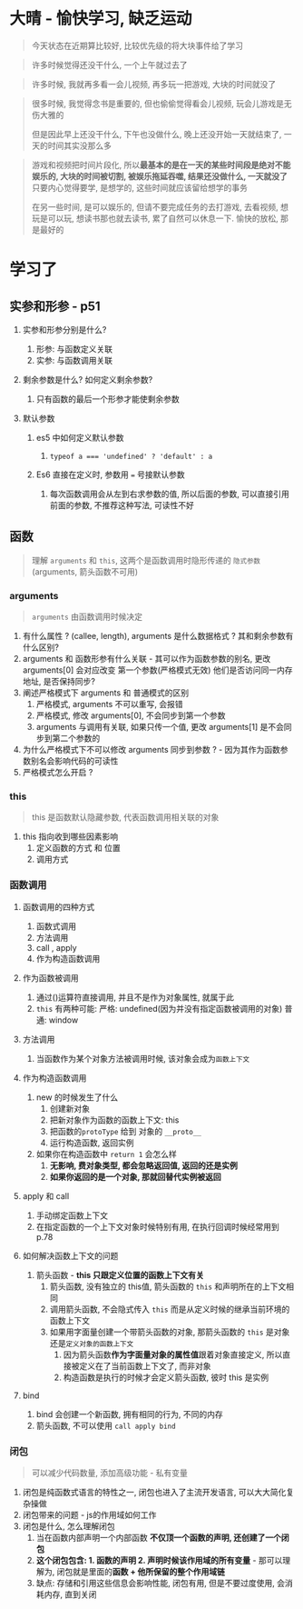 # 大晴 - 愉快学习, 缺乏运动

> 今天状态在近期算比较好, 比较优先级的将大块事件给了学习

> 许多时候觉得还没干什么, 一个上午就过去了

> 许多时候, 我就再多看一会儿视频, 再多玩一把游戏, 大块的时间就没了

> 很多时候, 我觉得念书是重要的, 但也偷偷觉得看会儿视频, 玩会儿游戏是无伤大雅的
>
> 但是因此早上还没干什么, 下午也没做什么, 晚上还没开始一天就结束了, 一天的时间其实没那么多

> 游戏和视频把时间片段化, 所以**最基本的是在一天的某些时间段是绝对不能娱乐的, 大块的时间被切割, 被娱乐拖延吞噬, 结果还没做什么, 一天就没了** 只要内心觉得要学, 是想学的, 这些时间就应该留给想学的事务
>
> 在另一些时间, 是可以娱乐的, 但请不要完成任务的去打游戏, 去看视频, 想玩是可以玩, 想读书那也就去读书, 累了自然可以休息一下. 愉快的放松, 那是最好的



# 学习了

## 实参和形参 - p51

1. 实参和形参分别是什么? 

   1. 形参: 与函数定义关联
   2. 实参: 与函数调用关联

2. 剩余参数是什么? 如何定义剩余参数?

   1. 只有函数的最后一个形参才能使剩余参数

3. 默认参数

   1. es5 中如何定义默认参数

      1. `typeof a === 'undefined' ? 'default' : a`

   2. Es6 直接在定义时, 参数用 `=` 号接默认参数

      1. 每次函数调用会从左到右求参数的值, 所以后面的参数, 可以直接引用前面的参数, 不推荐这种写法, 可读性不好

## 函数

> 理解 `arguments` 和 `this`, 这两个是函数调用时隐形传递的 `隐式参数` (arguments, 箭头函数不可用)

### arguments

> `arguments` 由函数调用时候决定

1. 有什么属性 ?  (callee, length), arguments 是什么数据格式 ? 其和剩余参数有什么区别? 
2. arguments 和 函数形参有什么关联 - 其可以作为函数参数的别名, 更改arguments[0] 会对应改变 第一个参数(严格模式无效) 他们是否访问同一内存地址, 是否保持同步? 
3. 阐述严格模式下 arguments 和 普通模式的区别
   1. 严格模式, arguments 不可以重写, 会报错
   2. 严格模式, 修改 arguments[0], 不会同步到第一个参数
   3. arguments 与调用有关联, 如果只传一个值, 更改 arguments[1] 是不会同步到第二个参数的
4. 为什么严格模式下不可以修改 arguments 同步到参数 ? - 因为其作为函数参数别名会影响代码的可读性
5. 严格模式怎么开启 ?

### this

> this 是函数默认隐藏参数, 代表函数调用相关联的对象

1. this 指向收到哪些因素影响
   1. 定义函数的方式 和 位置
   2. 调用方式



### 函数调用

1. 函数调用的四种方式

   1. 函数式调用
   2. 方法调用
   3. call , apply
   4. 作为构造函数调用
2. 作为函数被调用

   1. 通过()运算符直接调用, 并且不是作为对象属性, 就属于此
   2. `this` 有两种可能: 严格: undefined(因为并没有指定函数被调用的对象) 普通: window
3. 方法调用

   1. 当函数作为某个对象方法被调用时候, 该对象会成为`函数上下文`
4. 作为构造函数调用

   1. new 的时候发生了什么
      1. 创建新对象
      2. 把新对象作为函数的函数上下文: this
      3. 把函数的`protoType` 给到 对象的 `__proto__`
      4. 运行构造函数, 返回实例
   2. 如果你在构造函数中 `return 1` 会怎么样
      1. **无影响, 费对象类型, 都会忽略返回值, 返回的还是实例**
      2. **如果你返回的是一个对象, 那就回替代实例被返回**
5. apply 和 call
   1. 手动绑定函数上下文
   2. 在指定函数的一个上下文对象时候特别有用, 在执行回调时候经常用到 p.78
6. 如何解决函数上下文的问题
   1. 箭头函数 - **this 只跟定义位置的函数上下文有关**
      1. 箭头函数, 没有独立的 this值, 箭头函数的 `this` 和声明所在的上下文相同
      2. 调用箭头函数, 不会隐式传入 `this` 而是从定义时候的继承当前环境的函数上下文
      3. 如果用字面量创建一个带箭头函数的对象, 那箭头函数的 `this` 是对象还是`定义对象的函数上下文` 
         1. 因为箭头函数**作为字面量对象的属性值**跟着对象直接定义, 所以直接被定义在了当前函数上下文了, 而非对象
         2. 构造函数是执行的时候才会定义箭头函数, 彼时 this 是实例
7. bind
   1. bind 会创建一个新函数, 拥有相同的行为, 不同的内存
   2. 箭头函数, 不可以使用 `call apply bind`

### 闭包

> 可以减少代码数量, 添加高级功能 - 私有变量

1. 闭包是纯函数式语言的特性之一, 闭包也进入了主流开发语言, 可以大大简化复杂操做
2. 闭包带来的问题 - js的作用域如何工作
3. 闭包是什么, 怎么理解闭包
   1. 当在函数内部声明一个内部函数 **不仅顶一个函数的声明, 还创建了一个闭包**
   2. **这个闭包包含: 1. 函数的声明 2. 声明时候该作用域的所有变量** - 那可以理解为, 闭包就是里面的**函数 + 他所保留的整个作用域链**
   3. 缺点: 存储和引用这些信息会影响性能, 闭包有用, 但是不要过度使用, 会消耗内存, 直到关闭








​         